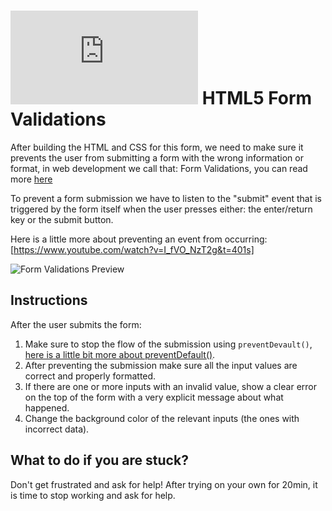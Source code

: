 # ![alt text](https://assets.breatheco.de/apis/img/images.php?blob&random&cat=icon&tags=breathecode,32)  HTML5 Form Validations

After building the HTML and CSS for this form, we need to make sure it prevents the user from submitting a form with the wrong information or format, in web development we call that: Form Validations, you can read more [here](https://developer.mozilla.org/en-US/docs/Learn/Forms/Form_validation)

To prevent a form submission we have to listen to the "submit" event that is triggered by the form itself when the user presses either: the enter/return key or the submit button.

Here is a little more about preventing an event from occurring: [https://www.youtube.com/watch?v=I_fVO_NzT2g&t=401s]

![Form Validations Preview](https://github.com/breatheco-de/exercise-html5-form-validations/blob/master/preview.gif?raw=true)

## Instructions

After the user submits the form:
1. Make sure to stop the flow of the submission using `preventDevault()`, [here is a little bit more about preventDefault()](https://www.youtube.com/watch?v=3SNyh57XSIA).
2. After preventing the submission make sure all the input values are correct and properly formatted.
3. If there are one or more inputs with an invalid value, show a clear error on the top of the form with a very explicit message about what happened.
2. Change the background color of the relevant inputs (the ones with incorrect data).

## What to do if you are stuck?

Don't get frustrated and ask for help! After trying on your own for 20min, it is time to stop working and ask for help.
